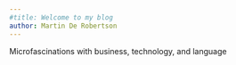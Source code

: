 ```yaml
---
#title: Welcome to my blog  
author: Martin De Robertson
---
```


Microfascinations with business, technology, and language
